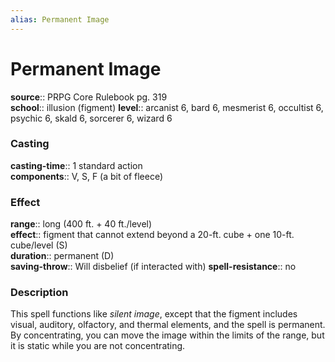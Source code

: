 ```yaml
---
alias: Permanent Image
---
```


# Permanent Image 

**source**:: PRPG Core Rulebook pg. 319  
**school**:: illusion (figment)
**level**:: arcanist 6, bard 6, mesmerist 6, occultist 6, psychic 6, skald 6, sorcerer 6, wizard 6

### Casting 

**casting-time**:: 1 standard action  
**components**:: V, S, F (a bit of fleece)

### Effect 

**range**:: long (400 ft. + 40 ft./level)  
**effect**:: figment that cannot extend beyond a 20-ft. cube + one 10-ft. cube/level (S)  
**duration**:: permanent (D)  
**saving-throw**:: Will disbelief (if interacted with)
**spell-resistance**:: no

### Description 

This spell functions like *silent image*, except that the figment includes visual, auditory, olfactory, and thermal elements, and the spell is permanent. By concentrating, you can move the image within the limits of the range, but it is static while you are not concentrating.
